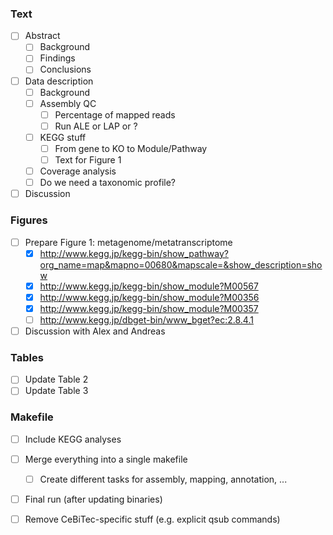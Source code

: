 ### Text
- [ ] Abstract
  - [ ] Background
  - [ ] Findings
  - [ ] Conclusions
- [ ] Data description
  - [ ] Background
  - [ ] Assembly QC
    - [ ] Percentage of mapped reads
    - [ ] Run ALE or LAP or ?
  - [ ] KEGG stuff
    - [ ] From gene to KO to Module/Pathway
    - [ ] Text for Figure 1
  - [ ] Coverage analysis
  - [ ] Do we need a taxonomic profile?
- [ ] Discussion

### Figures
- [ ] Prepare Figure 1: metagenome/metatranscriptome
  - [x] http://www.kegg.jp/kegg-bin/show_pathway?org_name=map&mapno=00680&mapscale=&show_description=show
  - [x] http://www.kegg.jp/kegg-bin/show_module?M00567
  - [x] http://www.kegg.jp/kegg-bin/show_module?M00356
  - [x] http://www.kegg.jp/kegg-bin/show_module?M00357
  - [ ] http://www.kegg.jp/dbget-bin/www_bget?ec:2.8.4.1
- [ ] Discussion with Alex and Andreas

### Tables
- [ ] Update Table 2
- [ ] Update Table 3

### Makefile
- [ ] Include KEGG analyses
- [ ] Merge everything into a single makefile
  - [ ] Create different tasks for assembly, mapping, annotation, ...
- [ ] Final run (after updating binaries)
- [ ] Remove CeBiTec-specific stuff (e.g. explicit qsub commands)

